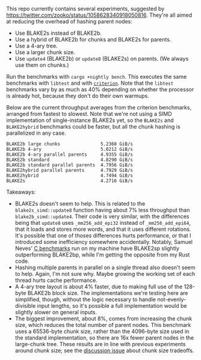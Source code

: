 This repo currently contains several experiments, suggested by
https://twitter.com/zooko/status/1058628340918050816. They're all aimed
at reducing the overhead of hashing parent nodes:

- Use BLAKE2s instead of BLAKE2b.
- Use a hybrid of BLAKE2b for chunks and BLAKE2s for parents.
- Use a 4-ary tree.
- Use a larger chunk size.
- Use `update4` (BLAKE2b) or `update8` (BLAKE2s) on parents. (We always
  use them on chunks.)

Run the benchmarks with `cargo +nightly bench`. This executes the same
benchmarks with `libtest` and with
[`criterion`](https://github.com/japaric/criterion.rs). Note that the
`libtest` benchmarks vary by as much as 40% depending on whether the
processor is already hot, because they don't do their own warmups.

Below are the current throughput averages from the criterion benchmarks,
arranged from fastest to slowest. Note that we're not using a SIMD
implementation of single-instance BLAKE2s yet, so the `BLAKE2s` and
`BLAKE2hybrid` benchmarks could be faster, but all the chunk hashing is
parallelized in any case.

```
BLAKE2b large chunks               5.2360 GiB/s
BLAKE2b 4-ary                      5.0212 GiB/s
BLAKE2b 4-ary parallel parents     4.9355 GiB/s
BLAKE2b standard                   4.8290 GiB/s
BLAKE2b standard parallel parents  4.7956 GiB/s
BLAKE2hybrid parallel parents      4.7929 GiB/s
BLAKE2hybrid                       4.7494 GiB/s
BLAKE2s                            4.2716 GiB/s
```

Takeaways:

- BLAKE2s doesn't seem to help. This is related to the
  `blake2s_simd::update8` function having about 7% less throughput than
  `blake2b_simd::update4`. Their code is very similar, with the
  differences being that `update8` uses `_mm256_add_epi32` instead of
  `_mm256_add_epi64`, that it loads and stores more words, and that it
  uses different rotations. It's possible that one of thoses differences
  hurts performance, or that I introduced some inefficiency somewhere
  accidentally. Notably, Samuel Neves' [C
  benchmarks](https://github.com/sneves/blake2-avx2/blob/master/bench.sh)
  run on my machine have BLAKE2sp slightly outperforming BLAKE2bp, while
  I'm getting the opposite from my Rust code.
- Hashing multiple parents in parallel on a single thread also doesn't
  seem to help. Again, I'm not sure why. Maybe growing the working set
  of each thread hurts cache performance.
- A 4-ary tree layout is about 4% faster, due to making full use of the
  128-byte BLAKE2b block size. The implementations we're testing here
  are simplified, though, without the logic necessary to handle
  not-evenly-divisible input lengths, so it's possible a full
  implementation would be slightly slower on general inputs.
- The biggest improvement, about 8%, comes from increasing the chunk
  size, which reduces the total number of parent nodes. This benchmark
  uses a 65536-byte chunk size, rather than the 4096-byte size used in
  the standard implementation, so there are 16x fewer parent nodes in
  the large-chunk tree. These results are in line with previous
  experiments around chunk size; see the [discussion
  issue](https://github.com/oconnor663/bao/issues/17) about chunk size
  tradeoffs.
